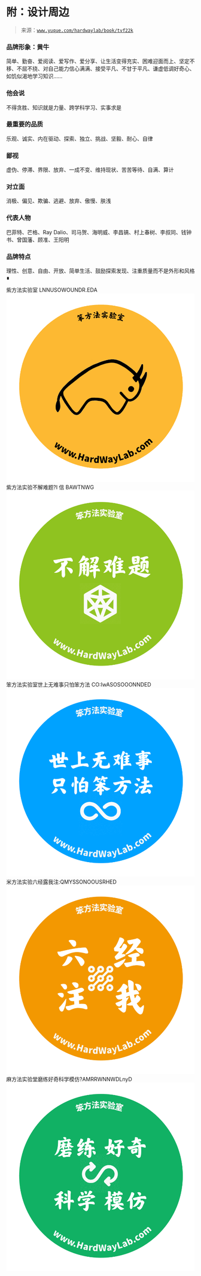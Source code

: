 # 附：设计周边

> 来源：[`www.yuque.com/hardwaylab/book/tvf22k`](https://www.yuque.com/hardwaylab/book/tvf22k)



### 品牌形象：黄牛

 

简单、勤奋、爱阅读、爱写作、爱分享、让生活变得充实、困难迎面而上、坚定不移、不屈不挠、对自己能力信心满满、接受平凡、不甘于平凡、谦虚低调好奇心、如饥似渴地学习知识…… 

### 他会说

 

不得贪胜、知识就是力量、跨学科学习、实事求是 

### 最重要的品质

 

乐观、诚实、内在驱动、探索、独立、挑战、坚毅、耐心、自律 

### 鄙视

 

虚伪、停滞、界限、放弃、一成不变、维持现状、苦苦等待、自满、算计 

### 对立面

 

消极、偏见、欺骗、逃避、放弃、傲慢、肤浅 

### 代表人物

 

巴菲特、芒格、Ray Dalio、司马贺、海明威、李昌镐、村上春树、李叔同、钱钟书、曾国藩、顾准、王阳明 

### 品牌特点

 

理性、创意、自由、开放、简单生活、鼓励探索发现、注重质量而不是外形和风格 ∎ 

紫方法实验室 LNNUSOWOUNDR.EDA![幻灯片 7.png](img/4072368a1797f0daddb62e680fcf5585.png)紫方法实验不解难题?I 信 BAWTNWG![幻灯片 9.png](img/13eda168cf878d198dd6f9893ee93679.png)笨方法实验室世上无难事只怕笨方法 CO:IwASOSOOONNDED![幻灯片 5.png](img/2d51b91517dd3bf3635b018d20284b97.png)米方法实验六经露我注:QMYSSONOOUSRHED![幻灯片 6.png](img/4d2d1f61ba7c821b124fdb055464fbb2.png)麻方法实验堂磨练好奇科学模仿?AMRRWNNWDLnyD![幻灯片 8.png](img/067fd4a957809c71dd8339d6f9950ec6.png)